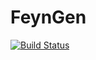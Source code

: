 # FeynGen

[![Build Status](https://github.com/AndyXiang/FeynGen.jl/actions/workflows/CI.yml/badge.svg?branch=main)](https://github.com/AndyXiang/FeynGen.jl/actions/workflows/CI.yml?query=branch%3Amain)
